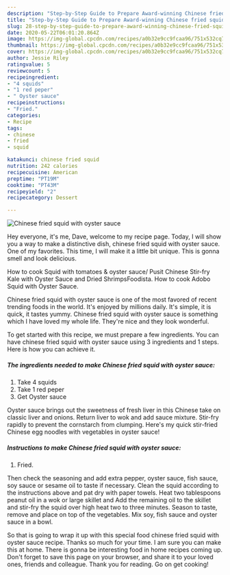 ```yaml
---
description: "Step-by-Step Guide to Prepare Award-winning Chinese fried squid with oyster sauce"
title: "Step-by-Step Guide to Prepare Award-winning Chinese fried squid with oyster sauce"
slug: 28-step-by-step-guide-to-prepare-award-winning-chinese-fried-squid-with-oyster-sauce
date: 2020-05-22T06:01:20.864Z
image: https://img-global.cpcdn.com/recipes/a0b32e9cc9fcaa96/751x532cq70/chinese-fried-squid-with-oyster-sauce-recipe-main-photo.jpg
thumbnail: https://img-global.cpcdn.com/recipes/a0b32e9cc9fcaa96/751x532cq70/chinese-fried-squid-with-oyster-sauce-recipe-main-photo.jpg
cover: https://img-global.cpcdn.com/recipes/a0b32e9cc9fcaa96/751x532cq70/chinese-fried-squid-with-oyster-sauce-recipe-main-photo.jpg
author: Jessie Riley
ratingvalue: 5
reviewcount: 5
recipeingredient:
- "4 squids"
- "1 red peper"
- " Oyster sauce"
recipeinstructions:
- "Fried."
categories:
- Recipe
tags:
- chinese
- fried
- squid

katakunci: chinese fried squid 
nutrition: 242 calories
recipecuisine: American
preptime: "PT19M"
cooktime: "PT43M"
recipeyield: "2"
recipecategory: Dessert

---
```



![Chinese fried squid with oyster sauce](https://img-global.cpcdn.com/recipes/a0b32e9cc9fcaa96/751x532cq70/chinese-fried-squid-with-oyster-sauce-recipe-main-photo.jpg)

Hey everyone, it's me, Dave, welcome to my recipe page. Today, I will show you a way to make a distinctive dish, chinese fried squid with oyster sauce. One of my favorites. This time, I will make it a little bit unique. This is gonna smell and look delicious.

How to cook Squid with tomatoes &amp; oyster sauce/ Pusit Chinese Stir-fry Kale with Oyster Sauce and Dried ShrimpsFoodista. How to cook Adobo Squid with Oyster Sauce.

Chinese fried squid with oyster sauce is one of the most favored of recent trending foods in the world. It's enjoyed by millions daily. It's simple, it is quick, it tastes yummy. Chinese fried squid with oyster sauce is something which I have loved my whole life. They're nice and they look wonderful.


To get started with this recipe, we must prepare a few ingredients. You can have chinese fried squid with oyster sauce using 3 ingredients and 1 steps. Here is how you can achieve it.

<!--inarticleads1-->

##### The ingredients needed to make Chinese fried squid with oyster sauce:

1. Take 4 squids
1. Take 1 red peper
1. Get  Oyster sauce


Oyster sauce brings out the sweetness of fresh liver in this Chinese take on classic liver and onions. Return liver to wok and add sauce mixture. Stir-fry rapidly to prevent the cornstarch from clumping. Here&#39;s my quick stir-fried Chinese egg noodles with vegetables in oyster sauce! 

<!--inarticleads2-->

##### Instructions to make Chinese fried squid with oyster sauce:

1. Fried.


Then check the seasoning and add extra pepper, oyster sauce, fish sauce, soy sauce or sesame oil to taste if necessary. Clean the squid according to the instructions above and pat dry with paper towels. Heat two tablespoons peanut oil in a wok or large skillet and Add the remaining oil to the skillet and stir-fry the squid over high heat two to three minutes. Season to taste, remove and place on top of the vegetables. Mix soy, fish sauce and oyster sauce in a bowl. 

So that is going to wrap it up with this special food chinese fried squid with oyster sauce recipe. Thanks so much for your time. I am sure you can make this at home. There is gonna be interesting food in home recipes coming up. Don't forget to save this page on your browser, and share it to your loved ones, friends and colleague. Thank you for reading. Go on get cooking!
